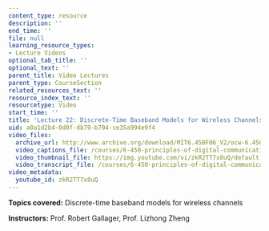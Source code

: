 ```yaml
---
content_type: resource
description: ''
end_time: ''
file: null
learning_resource_types:
- Lecture Videos
optional_tab_title: ''
optional_text: ''
parent_title: Video Lectures
parent_type: CourseSection
related_resources_text: ''
resource_index_text: ''
resourcetype: Video
start_time: ''
title: 'Lecture 22: Discrete-Time Baseband Models for Wireless Channels'
uid: a0a1d2b4-0d0f-db79-b704-ce35a994e9f4
video_files:
  archive_url: http://www.archive.org/download/MIT6.450F06_V2/ocw-6.450-f06-2003-12-03_300k.mp4
  video_captions_file: /courses/6-450-principles-of-digital-communications-i-fall-2006/5ccd263795cb56bb936bb934d4ec9284_zkR2TT7x8uQ.vtt
  video_thumbnail_file: https://img.youtube.com/vi/zkR2TT7x8uQ/default.jpg
  video_transcript_file: /courses/6-450-principles-of-digital-communications-i-fall-2006/35729ae6b904cbcc872eb03088a5438a_zkR2TT7x8uQ.pdf
video_metadata:
  youtube_id: zkR2TT7x8uQ
---
```


**Topics covered:** Discrete-time baseband models for wireless channels

**Instructors:** Prof. Robert Gallager, Prof. Lizhong Zheng